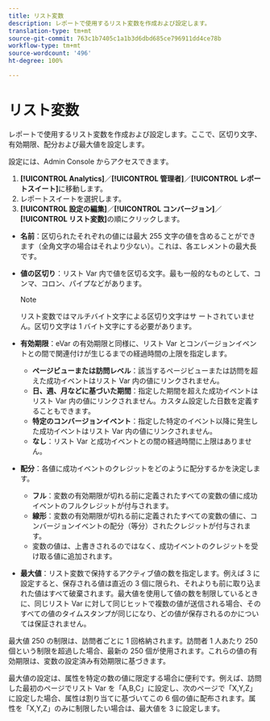 ```yaml
---
title: リスト変数
description: レポートで使用するリスト変数を作成および設定します。
translation-type: tm+mt
source-git-commit: 763c1b7405c1a1b3d6dbd685ce796911dd4ce78b
workflow-type: tm+mt
source-wordcount: '496'
ht-degree: 100%

---
```



# リスト変数

レポートで使用するリスト変数を作成および設定します。ここで、区切り文字、有効期限、配分および最大値を設定します。

設定には、Admin Console からアクセスできます。

1. **[!UICONTROL Analytics]**／**[!UICONTROL 管理者]**／**[!UICONTROL レポートスイート]**&#x200B;に移動します。
2. レポートスイートを選択します。
3. **[!UICONTROL 設定の編集]**／**[!UICONTROL コンバージョン]**／**[!UICONTROL リスト変数]**&#x200B;の順にクリックします。

* **名前**：区切られたそれぞれの値には最大 255 文字の値を含めることができます（全角文字の場合はそれより少ない）。これは、各エレメントの最大長です。
* **値の区切り**：リスト Var 内で値を区切る文字。最も一般的なものとして、コンマ、コロン、パイプなどがあります。

   >[!NOTE]
   >
   >リスト変数ではマルチバイト文字による区切り文字はサ ートされていません。区切り文字は 1 バイト文字にする必要があります。

* **有効期限**：eVar の有効期限と同様に、リスト Var とコンバージョンイベントとの間で関連付けが生じるまでの経過時間の上限を指定します。
   * **ページビューまたは訪問レベル**：該当するページビューまたは訪問を超えた成功イベントはリスト Var 内の値にリンクされません。
   * **日、週、月などに基づいた期間**：指定した期間を超えた成功イベントはリスト Var 内の値にリンクされません。カスタム設定した日数を定義することもできます。
   * **特定のコンバージョンイベント**：指定した特定のイベント以降に発生した成功イベントはリスト Var 内の値にリンクされません。
   * **なし**：リスト Var と成功イベントとの間の経過時間に上限はありません。

* **配分**：各値に成功イベントのクレジットをどのように配分するかを決定します。
   * **フル**：変数の有効期限が切れる前に定義されたすべての変数の値に成功イベントのフルクレジットが付与されます。
   * **線形**：変数の有効期限が切れる前に定義されたすべての変数の値に、コンバージョンイベントの配分（等分）されたクレジットが付与されます。
   * 変数の値は、上書きされるのではなく、成功イベントのクレジットを受け取る値に追加されます。

* **最大値**：リスト変数で保持するアクティブ値の数を指定します。例えば 3 に設定すると、保存される値は直近の 3 個に限られ、それよりも前に取り込まれた値はすべて破棄されます。最大値を使用して値の数を制限しているときに、同じリスト Var に対して同じヒットで複数の値が送信される場合、そのすべての値のタイムスタンプが同じになり、どの値が保存されるのかについては保証されません。

最大値 250 の制限は、訪問者ごとに 1 回格納されます。訪問者 1 人あたり 250 個という制限を超過した場合、最新の 250 個が使用されます。これらの値の有効期限は、変数の設定済み有効期限に基づきます。

最大値の設定は、属性を特定の数の値に限定する場合に便利です。例えば、訪問した最初のページでリスト Var を「A,B,C」に設定し、次のページで「X,Y,Z」に設定した場合、属性は割り当てに基づいてこの 6 個の値に配布されます。属性を「X,Y,Z」のみに制限したい場合は、最大値を 3 に設定します。
